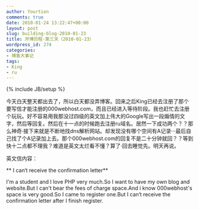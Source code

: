 ```yaml
---
author: Yourtion
comments: true
date: 2010-01-24 13:22:47+00:00
layout: post
slug: building-blog-2010-01-23
title: 开博历程·第三天（2010-01-23）
wordpress_id: 274
categories:
- 博客大事记
tags:
- King
- ru
---
```

{% include JB/setup %}

今天白天整天都出去了，所以白天都没弄博客。回来之后King已经去注册了那个要写信才能注册的000webhost.com，而且已经进入等待阶段。我也赶忙去注册个玩玩。好不容易用我那没过四级的英文加上伟大的Google写出一段煽情的文字，然后等回复。然后在十一点的时候跑去注册ru域名。居然一下成功两个？？那么神奇·接下来就是不断地找dns解析网站。却发现没有哪个空间有A记录···最后自己找了个A记录加上去。那个000webhost.com的回复不是二十分钟就回？？等到快十二点都不理我？难道是英文太烂看不懂？算了·回去睡觉先。明天再说。

英文信内容：


** I can‘t receive the confirmation letter**





I'm a student and I love PHP very much.So I want to have my own blog and website.But I can't bear the fees of charge space.And i know 000webhost's space is very good.So I came to register one.But I can‘t receive the confirmation letter after I finish register.

